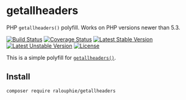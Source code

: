 getallheaders
=============

PHP `getallheaders()` polyfill. Works on PHP versions newer than 5.3.

[![Build Status](https://travis-ci.org/ralouphie/getallheaders.svg?branch=master)](https://travis-ci.org/ralouphie/getallheaders)
[![Coverage Status](https://coveralls.io/repos/ralouphie/getallheaders/badge.png?branch=master)](https://coveralls.io/r/ralouphie/getallheaders?branch=master)
[![Latest Stable Version](https://poser.pugx.org/ralouphie/getallheaders/v/stable.png)](https://packagist.org/packages/ralouphie/getallheaders)
[![Latest Unstable Version](https://poser.pugx.org/ralouphie/getallheaders/v/unstable.png)](https://packagist.org/packages/ralouphie/getallheaders)
[![License](https://poser.pugx.org/ralouphie/getallheaders/license.png)](https://packagist.org/packages/ralouphie/getallheaders)


This is a simple polyfill for [`getallheaders()`](http://www.php.net/manual/en/function.getallheaders.php).

## Install

```
composer require ralouphie/getallheaders
```
